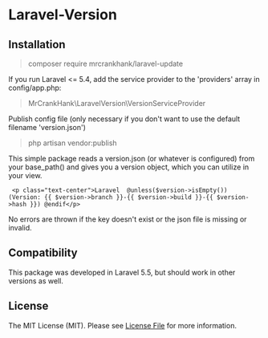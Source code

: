 # Laravel-Version

## Installation
> composer require mrcrankhank/laravel-update

If you run Laravel <= 5.4, add the service provider to the 'providers' array in config/app.php:
> MrCrankHank\LaravelVersion\VersionServiceProvider

Publish config file (only necessary if you don't want to use the default filename 'version.json')
> php artisan vendor:publish

This simple package reads a version.json (or whatever is configured) from your base_path() and gives you a version object, which you can utilize in your view.

````
 <p class="text-center">Laravel  @unless($version->isEmpty()) (Version: {{ $version->branch }}-{{ $version->build }}-{{ $version->hash }}) @endif</p>
````

No errors are thrown if the key doesn't exist or the json file is missing or invalid.

## Compatibility
This package was developed in Laravel 5.5, but should work in other versions as well.

## License
The MIT License (MIT). Please see [License File](LICENSE.md) for more information.